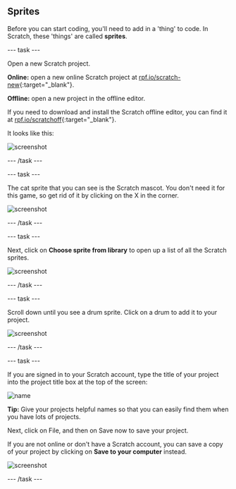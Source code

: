 ## Sprites

Before you can start coding, you'll need to add in a 'thing' to code. In Scratch, these 'things' are called __sprites__.

--- task ---

Open a new Scratch project.

**Online:** open a new online Scratch project at [rpf.io/scratch-new](http://rpf.io/scratch-new){:target="_blank"}.

**Offline:** open a new project in the offline editor.

If you need to download and install the Scratch offline editor, you can find it at [rpf.io/scratchoff](http://rpf.io/scratchoff){:target="_blank"}.

It looks like this:

![screenshot](images/band-scratch.png)

--- /task ---

--- task ---

The cat sprite that you can see is the Scratch mascot. You don't need it for this game, so get rid of it by clicking on the X in the corner.

![screenshot](images/band-delete-annotated.png)

--- /task ---

--- task ---

Next, click on **Choose sprite from library** to open up a list of all the Scratch sprites.

![screenshot](images/band-sprite-library.png)

--- /task ---

--- task ---

Scroll down until you see a drum sprite. Click on a drum to add it to your project.

![screenshot](images/band-sprite-drum.png)

--- /task ---

--- task ---

If you are signed in to your Scratch account, type the title of your project into the project title box at the top of the screen:

![name](images/band-name-annotated.png)

**Tip:** Give your projects helpful names so that you can easily find them when you have lots of projects.

Next, click on File, and then on Save now to save your project.

If you are not online or don't have a Scratch account, you can save a copy of your project by clicking on **Save to your computer** instead.

![screenshot](images/band-save.png)

--- /task ---
